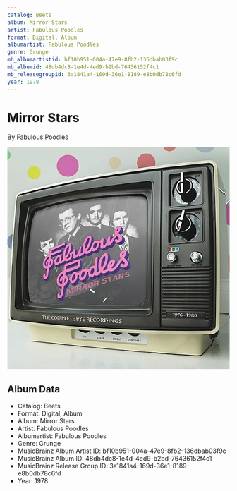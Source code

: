 ```yaml
---
catalog: Beets
album: Mirror Stars
artist: Fabulous Poodles
format: Digital, Album
albumartist: Fabulous Poodles
genre: Grunge
mb_albumartistid: bf10b951-004a-47e9-8fb2-136dbab03f9c
mb_albumid: 48db4dc8-1e4d-4ed9-b2bd-76436152f4c1
mb_releasegroupid: 3a1841a4-169d-36e1-8189-e8b0db78c6fd
year: 1978
---
```


# Mirror Stars

By Fabulous Poodles

![](../../assets/beetscovers/Fabulous_Poodles-Mirror_Stars.jpg)

## Album Data

- Catalog: Beets
- Format: Digital, Album
- Album: Mirror Stars
- Artist: Fabulous Poodles
- Albumartist: Fabulous Poodles
- Genre: Grunge
- MusicBrainz Album Artist ID: bf10b951-004a-47e9-8fb2-136dbab03f9c
- MusicBrainz Album ID: 48db4dc8-1e4d-4ed9-b2bd-76436152f4c1
- MusicBrainz Release Group ID: 3a1841a4-169d-36e1-8189-e8b0db78c6fd
- Year: 1978

